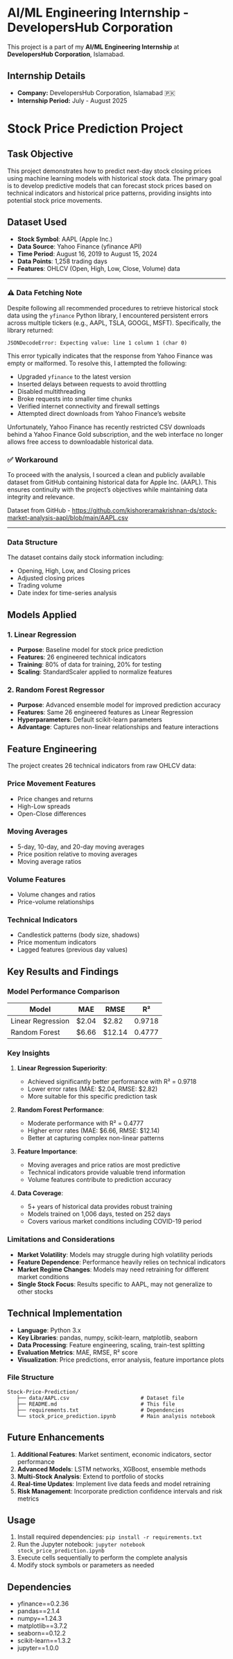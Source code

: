 # AI/ML Engineering Internship - DevelopersHub Corporation

This project is a part of my **AI/ML Engineering Internship** at **DevelopersHub Corporation**, Islamabad.

## Internship Details

- **Company:** DevelopersHub Corporation, Islamabad 🇵🇰
- **Internship Period:** July - August 2025


# Stock Price Prediction Project

## Task Objective

This project demonstrates how to predict next-day stock closing prices using machine learning models with historical stock data. The primary goal is to develop predictive models that can forecast stock prices based on technical indicators and historical price patterns, providing insights into potential stock price movements.

## Dataset Used

- **Stock Symbol**: AAPL (Apple Inc.)
- **Data Source**: Yahoo Finance (yfinance API)
- **Time Period**: August 16, 2019 to August 15, 2024
- **Data Points**: 1,258 trading days
- **Features**: OHLCV (Open, High, Low, Close, Volume) data

---

### ⚠️ Data Fetching Note

Despite following all recommended procedures to retrieve historical stock data using the `yfinance` Python library, I encountered persistent errors across multiple tickers (e.g., AAPL, TSLA, GOOGL, MSFT). Specifically, the library returned:

```
JSONDecodeError: Expecting value: line 1 column 1 (char 0)
```

This error typically indicates that the response from Yahoo Finance was empty or malformed. To resolve this, I attempted the following:

- Upgraded `yfinance` to the latest version
- Inserted delays between requests to avoid throttling
- Disabled multithreading
- Broke requests into smaller time chunks
- Verified internet connectivity and firewall settings
- Attempted direct downloads from Yahoo Finance’s website

Unfortunately, Yahoo Finance has recently restricted CSV downloads behind a Yahoo Finance Gold subscription, and the web interface no longer allows free access to downloadable historical data.

### ✅ Workaround

To proceed with the analysis, I sourced a clean and publicly available dataset from GitHub containing historical data for Apple Inc. (AAPL). This ensures continuity with the project’s objectives while maintaining data integrity and relevance.

Dataset from GitHub - https://github.com/kishoreramakrishnan-ds/stock-market-analysis-aapl/blob/main/AAPL.csv

---

### Data Structure
The dataset contains daily stock information including:
- Opening, High, Low, and Closing prices
- Adjusted closing prices
- Trading volume
- Date index for time-series analysis

## Models Applied

### 1. Linear Regression
- **Purpose**: Baseline model for stock price prediction
- **Features**: 26 engineered technical indicators
- **Training**: 80% of data for training, 20% for testing
- **Scaling**: StandardScaler applied to normalize features

### 2. Random Forest Regressor
- **Purpose**: Advanced ensemble model for improved prediction accuracy
- **Features**: Same 26 engineered features as Linear Regression
- **Hyperparameters**: Default scikit-learn parameters
- **Advantage**: Captures non-linear relationships and feature interactions

## Feature Engineering

The project creates 26 technical indicators from raw OHLCV data:

### Price Movement Features
- Price changes and returns
- High-Low spreads
- Open-Close differences

### Moving Averages
- 5-day, 10-day, and 20-day moving averages
- Price position relative to moving averages
- Moving average ratios

### Volume Features
- Volume changes and ratios
- Price-volume relationships

### Technical Indicators
- Candlestick patterns (body size, shadows)
- Price momentum indicators
- Lagged features (previous day values)

## Key Results and Findings

### Model Performance Comparison

| Model | MAE | RMSE | R² |
|-------|-----|------|----|
| Linear Regression | $2.04 | $2.82 | 0.9718 |
| Random Forest | $6.66 | $12.14 | 0.4777 |

### Key Insights

1. **Linear Regression Superiority**: 
   - Achieved significantly better performance with R² = 0.9718
   - Lower error rates (MAE: $2.04, RMSE: $2.82)
   - More suitable for this specific prediction task

2. **Random Forest Performance**:
   - Moderate performance with R² = 0.4777
   - Higher error rates (MAE: $6.66, RMSE: $12.14)
   - Better at capturing complex non-linear patterns

3. **Feature Importance**:
   - Moving averages and price ratios are most predictive
   - Technical indicators provide valuable trend information
   - Volume features contribute to prediction accuracy

4. **Data Coverage**:
   - 5+ years of historical data provides robust training
   - Models trained on 1,006 days, tested on 252 days
   - Covers various market conditions including COVID-19 period

### Limitations and Considerations

- **Market Volatility**: Models may struggle during high volatility periods
- **Feature Dependence**: Performance heavily relies on technical indicators
- **Market Regime Changes**: Models may need retraining for different market conditions
- **Single Stock Focus**: Results specific to AAPL, may not generalize to other stocks

## Technical Implementation

- **Language**: Python 3.x
- **Key Libraries**: pandas, numpy, scikit-learn, matplotlib, seaborn
- **Data Processing**: Feature engineering, scaling, train-test splitting
- **Evaluation Metrics**: MAE, RMSE, R² score
- **Visualization**: Price predictions, error analysis, feature importance plots

### File Structure
```
Stock-Price-Prediction/
   ├── data/AAPL.csv                       # Dataset file   
   ├── README.md                           # This file
   ├── requirements.txt                    # Dependencies
   └── stock_price_prediction.ipynb        # Main analysis notebook            
```

## Future Enhancements

1. **Additional Features**: Market sentiment, economic indicators, sector performance
2. **Advanced Models**: LSTM networks, XGBoost, ensemble methods
3. **Multi-Stock Analysis**: Extend to portfolio of stocks
4. **Real-time Updates**: Implement live data feeds and model retraining
5. **Risk Management**: Incorporate prediction confidence intervals and risk metrics

## Usage

1. Install required dependencies: `pip install -r requirements.txt`
2. Run the Jupyter notebook: `jupyter notebook stock_price_prediction.ipynb`
3. Execute cells sequentially to perform the complete analysis
4. Modify stock symbols or parameters as needed

## Dependencies

- yfinance==0.2.36
- pandas==2.1.4
- numpy==1.24.3
- matplotlib==3.7.2
- seaborn==0.12.2
- scikit-learn==1.3.2
- jupyter==1.0.0

